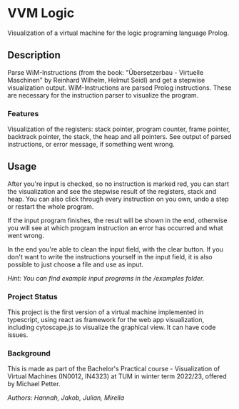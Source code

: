 # VVM Logic
Visualization of a virtual machine for the logic programing language Prolog.

## Description
Parse WiM-Instructions (from the book: "Übersetzerbau - Virtuelle Maschinen" by Reinhard Wilhelm, Helmut Seidl) and get a stepwise visualization output.
WiM-Instructions are parsed Prolog instructions. These are necessary for the instruction parser to visualize the program.

### Features
Visualization of the registers: stack pointer, program counter, frame pointer, backtrack pointer, the stack, the heap and all pointers.
See output of parsed instructions, or error message, if something went wrong.

## Usage
After you're input is checked, so no instruction is marked red, you can start the visualization and see the stepwise result of the registers, stack and heap.
You can also click through every instruction on you own, undo a step or restart the whole program.

If the input program finishes, the result will be shown in the end, otherwise you will see at which program instruction an error has occurred and what went wrong.

In the end you're able to clean the input field, with the clear button.
If you don't want to write the instructions yourself in the input field, it is also possible to just choose a file and use as input.

*Hint: You can find example input programs in the /examples folder.*


### Project Status
This project is the first version of a virtual machine implemented in typescript, using react as framework for the web app visualization, including cytoscape.js to visualize the graphical view. 
It can have code issues.

### Background
This is made as part of the Bachelor's Practical course - Visualization of Virtual Machines (IN0012, IN4323) at TUM in winter term 2022/23, offered by Michael Petter.

*Authors: Hannah, Jakob, Julian, Mirella*



